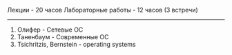 Лекции - 20 часов
Лабораторные работы - 12 часов (3 встречи)
___
1. Олифер - Сетевые ОС
2. Таненбаум - Современные ОС
3. Tsichritzis, Bernstein - operating systems